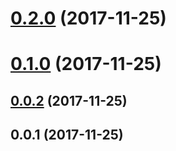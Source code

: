 <a name="0.2.0"></a>
# [0.2.0](https://github.com/ZeroNetJS/zeronet-js/compare/v0.1.0...v0.2.0) (2017-11-25)



<a name="0.1.0"></a>
# [0.1.0](https://github.com/ZeroNetJS/zeronet-js/compare/v0.0.2...v0.1.0) (2017-11-25)



<a name="0.0.2"></a>
## [0.0.2](https://github.com/ZeroNetJS/zeronet-js/compare/v0.0.1...v0.0.2) (2017-11-25)



<a name="0.0.1"></a>
## 0.0.1 (2017-11-25)




